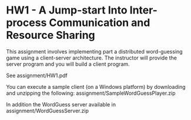 HW1 - A Jump-start Into Inter-process Communication and Resource Sharing
=========
This assignment involves implementing part a distributed word-guessing game using a client-server architecture.  The instructor will provide the server program and you will build a client program. 

See assignment/HW1.pdf

You can execute a sample client (on a Windows platform) by downloading and unzipping the following: assignment/SampleWordGuessPlayer.zip

In addition the WordGuess server available in assignment/WordGuessServer.zip
